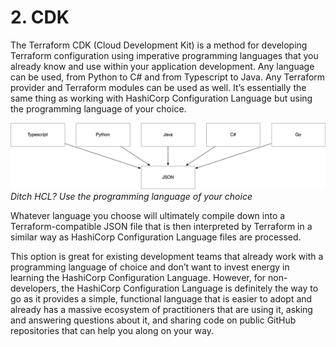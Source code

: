 # 2. CDK

The Terraform CDK (Cloud Development Kit) is a method for developing Terraform configuration using imperative programming languages that you already know and use within your application development. Any language can be used, from Python to C# and from Typescript to Java. Any Terraform provider and Terraform modules can be used as well. It’s essentially the same thing as working with HashiCorp Configuration Language but using the programming language of your choice.

![Terraform CDK][image-1]
_Ditch HCL? Use the programming language of your choice_

Whatever language you choose will ultimately compile down into a Terraform-compatible JSON file that is then interpreted by Terraform in a similar way as HashiCorp Configuration Language files are processed.

This option is great for existing development teams that already work with a programming language of choice and don’t want to invest energy in learning the HashiCorp Configuration Language. However, for non-developers, the HashiCorp Configuration Language is definitely the way to go as it provides a simple, functional language that is easier to adopt and already has a massive ecosystem of practitioners that are using it, asking and answering questions about it, and sharing code on public GitHub repositories that can help you along on your way.

[image-1]:	../images/Terraform-CDK.png